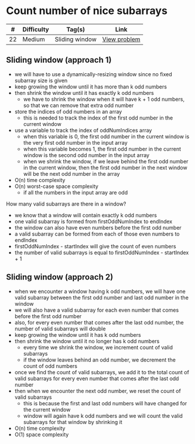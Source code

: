 # Count number of nice subarrays

| #   | Difficulty | Tag(s)         | Link                                                                          |
| --- | ---------- | -------------- | ----------------------------------------------------------------------------- |
| 22  | Medium     | Sliding window | [View problem](https://leetcode.com/problems/count-number-of-nice-subarrays/) |

## Sliding window (approach 1)

- we will have to use a dynamically-resizing window since no fixed subarray size is given
- keep growing the window until it has more than k odd numbers
- then shrink the window until it has exactly k odd numbers
  - we have to shrink the window when it will have k + 1 odd numbers, so that we can remove that extra odd number
- store the indices of odd numbers in an array
  - this is needed to track the index of the first odd number in the current window
- use a variable to track the index of oddNumIndices array
  - when this variable is 0, the first odd number in the current window is the very first odd number in the input array
  - when this variable becomes 1, the first odd number in the current window is the second odd number in the input array
  - when we shrink the window, if we leave behind the first odd number in the current window, then the first odd number in the next window will be the next odd number in the array
- O(n) time complexity
- O(n) worst-case space complexity
  - if all the numbers in the input array are odd

How many valid subarrays are there in a window?

- we know that a window will contain exactly k odd numbers
- one valid subarray is formed from firstOddNumIndex to endIndex
- the window can also have even numbers before the first odd number
- a valid subarray can be formed from each of those even numbers to endIndex
- firstOddNumIndex - startIndex will give the count of even numbers
- the number of valid subarrays is equal to firstOddNumIndex - startIndex + 1

## Sliding window (approach 2)

- when we encounter a window having k odd numbers, we will have one valid subarray between the first odd number and last odd number in the window
- we will also have a valid subarray for each even number that comes before the first odd number
- also, for every even number that comes after the last odd number, the number of valid subarrays will double
- keep growing the window until it has k odd numbers
- then shrink the window until it no longer has k odd numbers
  - every time we shrink the window, we increment count of valid subarrays
  - if the window leaves behind an odd number, we decrement the count of odd numbers
- once we find the count of valid subarrays, we add it to the total count of valid subarrays for every even number that comes after the last odd number
- then when we encounter the next odd number, we reset the count of valid subarrays
  - this is because the first and last odd numbers will have changed for the current window
  - window will again have k odd numbers and we will count the valid subarrays for that window by shrinking it
- O(n) time complexity
- O(1) space complexity
